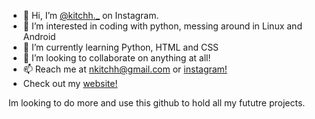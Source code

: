 - 👋 Hi, I’m [@kitchh._](https://instagram.com/kitchh._) on Instagram.
- 👀 I’m interested in coding with python, messing around in Linux and Android
- 🌱 I’m currently learning Python, HTML and CSS
- 💞️ I’m looking to collaborate on anything at all!
- 📫 Reach me at nkitchh@gmail.com or [instagram!](https://instagram.com/kitchh._)
- Check out my [website!](https://kitchvx.github.io/kitch-website/)

Im looking to do more and use this github to hold all my fututre projects.
<!---
Kitchvx/Kitchvx is a ✨ special ✨ repository because its `README.md` (this file) appears on your GitHub profile.
You can click the Preview link to take a look at your changes.
--->
